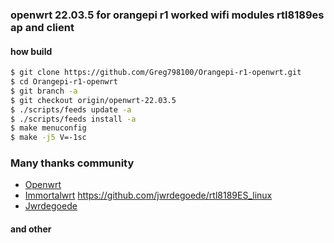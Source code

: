 <h3 align="left">openwrt 22.03.5 for orangepi r1 worked wifi modules rtl8189es ap and client</h3>

<h4 align="left">how build</h4>

```sh
$ git clone https://github.com/Greg798100/Orangepi-r1-openwrt.git
$ cd Orangepi-r1-openwrt
$ git branch -a
$ git checkout origin/openwrt-22.03.5
$ ./scripts/feeds update -a
$ ./scripts/feeds install -a
$ make menuconfig
$ make -j5 V=-1sc
```
### Many thanks community
- [Openwrt](https://github.com/openwrt/openwrt)
- [Immortalwrt](https://github.com/immortalwrt/immortalwrt) https://github.com/jwrdegoede/rtl8189ES_linux
- [Jwrdegoede](https://github.com/jwrdegoede/rtl8189ES_linux)
<h4 align="left">and other</h4>
